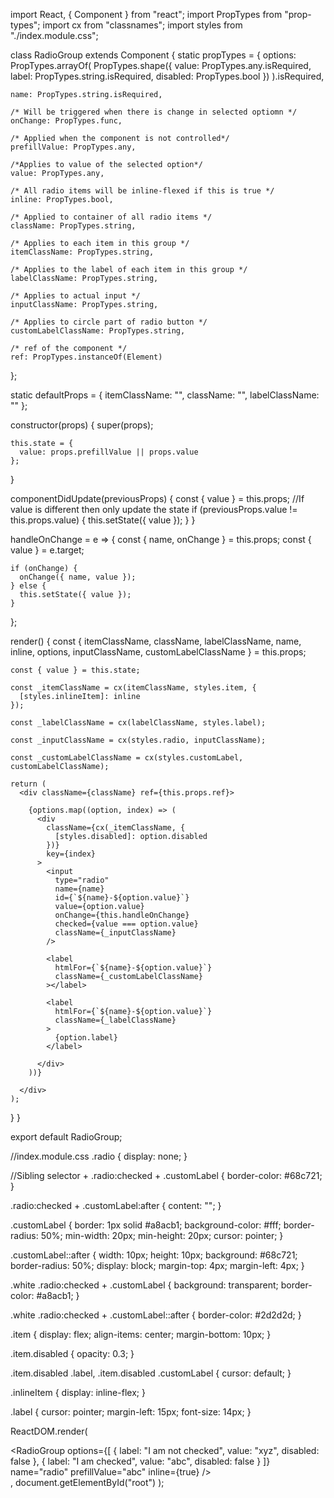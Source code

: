 import React, { Component } from "react";
import PropTypes from "prop-types";
import cx from "classnames";
import styles from "./index.module.css";

class RadioGroup extends Component {
  static propTypes = {
    options: PropTypes.arrayOf(
      PropTypes.shape({
        value: PropTypes.any.isRequired,
        label: PropTypes.string.isRequired,
        disabled: PropTypes.bool
      })
    ).isRequired,

    name: PropTypes.string.isRequired,

    /* Will be triggered when there is change in selected optiomn */
    onChange: PropTypes.func,

    /* Applied when the component is not controlled*/
    prefillValue: PropTypes.any,

    /*Applies to value of the selected option*/
    value: PropTypes.any,

    /* All radio items will be inline-flexed if this is true */
    inline: PropTypes.bool,

    /* Applied to container of all radio items */
    className: PropTypes.string,

    /* Applies to each item in this group */
    itemClassName: PropTypes.string,

    /* Applies to the label of each item in this group */
    labelClassName: PropTypes.string,

    /* Applies to actual input */
    inputClassName: PropTypes.string,

    /* Applies to circle part of radio button */
    customLabelClassName: PropTypes.string,

    /* ref of the component */
    ref: PropTypes.instanceOf(Element)
  };

  static defaultProps = {
    itemClassName: "",
    className: "",
    labelClassName: ""
  };

  constructor(props) {
    super(props);

    this.state = {
      value: props.prefillValue || props.value
    };
  }

  componentDidUpdate(previousProps) {
    const { value } = this.props;
    //If value is different then only update the state
    if (previousProps.value != this.props.value) {
      this.setState({ value });
    }
  }

  handleOnChange = e => {
    const { name, onChange } = this.props;
    const { value } = e.target;

    if (onChange) {
      onChange({ name, value });
    } else {
      this.setState({ value });
    }
  };

 render() {
    const {
      itemClassName,
      className,
      labelClassName,
      name,
      inline,
      options,
      inputClassName,
      customLabelClassName
    } = this.props;

    const { value } = this.state;

    const _itemClassName = cx(itemClassName, styles.item, {
      [styles.inlineItem]: inline
    });

    const _labelClassName = cx(labelClassName, styles.label);

    const _inputClassName = cx(styles.radio, inputClassName);

    const _customLabelClassName = cx(styles.customLabel, customLabelClassName);

    return (
      <div className={className} ref={this.props.ref}>
        
        {options.map((option, index) => (
          <div
            className={cx(_itemClassName, {
              [styles.disabled]: option.disabled
            })}
            key={index}
          >
            <input
              type="radio"
              name={name}
              id={`${name}-${option.value}`}
              value={option.value}
              onChange={this.handleOnChange}
              checked={value === option.value}
              className={_inputClassName}
            />

            <label
              htmlFor={`${name}-${option.value}`}
              className={_customLabelClassName}
            ></label>

            <label
              htmlFor={`${name}-${option.value}`}
              className={_labelClassName}
            >
              {option.label}
            </label>

          </div>
        ))}

      </div>
    );
  }
}

export default RadioGroup;


//index.module.css
.radio {
    display: none;
  }
  
  //Sibling selector +
  .radio:checked + .customLabel {
    border-color: #68c721;
  }
  
  .radio:checked + .customLabel:after {
    content: "";
  }
  
  .customLabel {
    border: 1px solid #a8acb1;
    background-color: #fff;
    border-radius: 50%;
    min-width: 20px;
    min-height: 20px;
    cursor: pointer;
  }
  
  .customLabel::after {
    width: 10px;
    height: 10px;
    background: #68c721;
    border-radius: 50%;
    display: block;
    margin-top: 4px;
    margin-left: 4px;
  }
  
  .white .radio:checked + .customLabel {
    background: transparent;
    border-color: #a8acb1;
  }
  
  .white .radio:checked + .customLabel::after {
    border-color: #2d2d2d;
  }
  
  .item {
    display: flex;
    align-items: center;
    margin-bottom: 10px;
  }
  
  .item.disabled {
    opacity: 0.3;
  }
  
  .item.disabled .label,
  .item.disabled .customLabel {
    cursor: default;
  }
  
  .inlineItem {
    display: inline-flex;
  }
  
  .label {
    cursor: pointer;
    margin-left: 15px;
    font-size: 14px;
  }


  ReactDOM.render(
    <div className="abc">
      <RadioGroup
        options={[
          { label: "I am not checked", value: "xyz", disabled: false },
          { label: "I am checked", value: "abc", disabled: false }
        ]}
        name="radio"
        prefillValue="abc"
        inline={true}
      />
    </div>,
    document.getElementById("root")
  );